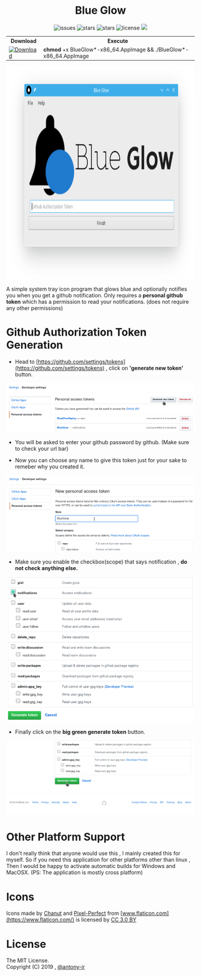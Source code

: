 <h1 align="center">Blue Glow</h1>
<p align="center">
    <img src="https://img.shields.io/github/issues/antony-jr/blue-glow.svg?style=flat-square" alt="issues" / >
    <img src="https://img.shields.io/github/forks/antony-jr/blue-glow.svg?style=flat-square" alt="stars" / >
    <img src="https://img.shields.io/github/stars/antony-jr/blue-glow.svg?style=flat-square" alt="stars" / >
    <img src="https://img.shields.io/github/license/antony-jr/blue-glow.svg?style=flat-square" alt="license" />
    <a class="badge-align" href="https://travis-ci.org/antony-jr/blue-glow"><img src="https://img.shields.io/travis/antony-jr/AppImageUpdater.svg?style=flat-square" / > </a>
</p>


<p align="center">
<table>
  <tr>
    <th >Download<br></th>
    <th >Execute</th>
  </tr>
  <tr>
    <td >
    <a href="https://github.com/antony-jr/blue-glow/releases/tag/continuous">
    <img src="https://img.shields.io/badge/Get%20the%20Latest%20AppImage-x86__64-brightgreen.svg?style=for-the-badge" alt="Download" / >
    </a>
    </td>
    <td ><b>chmod</b> +x BlueGlow*-x86_64.AppImage &amp;&amp; ./BlueGlow*-x86_64.AppImage<br></td>
  </tr>
</table>
</p>


<p align="center">
  <img src=".github/preview.png" height="570px" width=auto alt="Blue Glow">  <br>
</p>


A simple system tray icon program that glows blue and optionally notifies you when you get a github notification.
Only requires a **personal github token** which has a permission to read your notifications. (does not require any other permissions)

# Github Authorization Token Generation


* Head to [https://github.com/settings/tokens](https://github.com/settings/tokens) , click on **'generate new token'** button.

![instruction1](.github/gen_button.png)



* You will be asked to enter your github password by github. (Make sure to check your url bar)

* Now you can choose any name to give this token just for your sake to remeber why you created it.

![instruction2](.github/token_gen.png)



* Make sure you enable the checkbox(scope) that says notification , **do not check anything else.**

![instruction3](.github/checkbox.png)



* Finally click on the **big green generate token** button.

![instruction4](.github/genbtn.png)


# Other Platform Support

I don't really think that anyone would use this , I mainly created this for myself. So if you need this application for
other platforms other than linux , Then I would be happy to activate automatic builds for Windows and MacOSX.
(PS: The application is mostly cross platform)


# Icons

Icons made by [Chanut](https://www.flaticon.com/authors/chanut) and 
[Pixel-Perfect](https://www.flaticon.com/authors/pixel-perfect) from [www.flaticon.com](https://www.flaticon.com/) is licensed by [CC 3.0 BY](http://creativecommons.org/licenses/by/3.0/)

# License

The MIT License.   
Copyright (C) 2019 , [@antony-jr](https://github.com/antony-jr)
